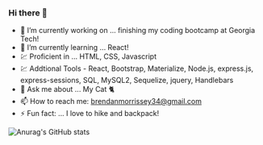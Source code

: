 ### Hi there 👋

- 🔭 I’m currently working on ... finishing my coding bootcamp at Georgia Tech!
- 🌱 I’m currently learning ... React!
- 💹 Proficient in ... HTML, CSS, Javascript
- 💹 Addtional Tools - React, Bootstrap, Materialize, Node.js, express.js, express-sessions, SQL, MySQL2, Sequelize, jquery, Handlebars
- 💬 Ask me about ... My Cat 🐈 
- 📫 How to reach me: brendanmorrissey34@gmail.com
- ⚡ Fun fact: ... I love to hike and backpack!

![Anurag's GitHub stats](https://github-readme-stats.vercel.app/api?username=Bmorrissey34&theme=aura&show_icons=true)
